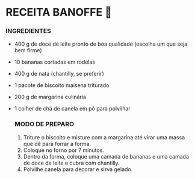 # RECEITA BANOFFE :banana:

### INGREDIENTES

- 400 g de doce de leite pronto de boa qualidade (escolha um que seja bem firme)

- 10 bananas cortadas em rodelas

- 400 g de nata (chantilly, se preferir)

- 1 pacote de biscoito maisena triturado 

- 200 g de margarina culinária

- 1 colher de chá de canela em pó para polvilhar

  ### MODO DE PREPARO

  1. Triture o biscoito e misture com a margarina até virar uma massa que dê para forrar a forma.
  2. Coloque no forno por 7 minutos.
  3. Dentro da forma, coloque uma camada de bananas e uma camada de doce de leite e cubra com chantilly.
  4. Polvilhe canela para decorar e sirva gelado.

